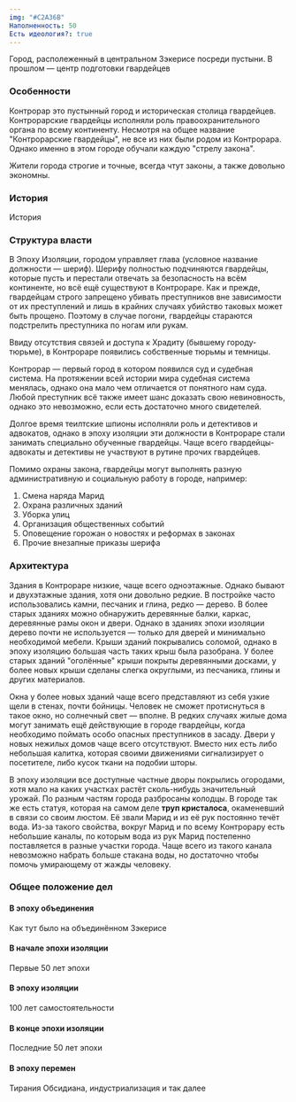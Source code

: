 ```yaml
---
img: "#C2A36B"
Наполненность: 50
Есть идеология?: true
---
```

Город, располеженный в центральном Зэкерисе посреди пустыни. В прошлом — центр подготовки гвардейцев
### Особенности
Контрорар это пустынный город и историческая столица гвардейцев. Контрорарские гвардейцы исполняли роль правоохранительного органа по всему континенту. Несмотря на общее название "Контрорарские гвардейцы", не все из них были родом из Контрорара. Однако именно в этом городе обучали каждую "стрелу закона".

Жители города строгие и точные, всегда чтут законы, а также довольно экономны.
### История
История
### Структура власти
В Эпоху Изоляции, городом управляет глава (условное название должности — шериф). Шерифу полностью подчиняются гвардейцы, которые пусть и перестали отвечать за безопасность на всём континенте, но всё ещё существуют в Контрораре. Как и прежде, гвардейцам строго запрещено убивать преступников вне зависимости от их преступлений и лишь в крайних случаях убийство таковых может быть прощено. Поэтому в случае погони, гвардейцы стараются подстрелить преступника по ногам или рукам.

Ввиду отсутствия связей и доступа к Храдиту (бывшему городу-тюрьме), в Контрораре появились собственные тюрьмы и темницы.

Контрорар — первый город в котором появился суд и судебная система. На протяжении всей истории мира судебная система менялась, однако она мало чем отличается от понятного нам суда. Любой преступник всё также имеет шанс доказать свою невиновность, однако это невозможно, если есть достаточно много свидетелей.

Долгое время теилтские шпионы исполняли роль и детективов и адвокатов, однако в эпоху изоляции эти должности в Контрораре стали занимать специально обученные гвардейцы. Чаще всего гвардейцы-адвокаты и детективы не участвуют в рутине прочих гвардейцев.

Помимо охраны закона, гвардейцы могут выполнять разную административную и социальную работу в городе, например:
1. Смена наряда Марид
2. Охрана различных зданий
3. Уборка улиц
4. Организация общественных событий
5. Оповещение горожан о новостях и реформах в законах
6. Прочие внезапные приказы шерифа
### Архитектура
Здания в Контрораре низкие, чаще всего одноэтажные. Однако бывают и двухэтажные здания, хотя они довольно редкие. В постройке часто использовались камни, песчаник и глина, редко — дерево. В более старых зданиях можно обнаружить деревянные балки, каркас, деревянные рамы окон и двери. Однако в зданиях эпохи изоляции дерево почти не используется — только для дверей и минимально необходимой мебели. Крыши зданий покрывались соломой, однако в эпоху изоляцию большая часть таких крыш была разобрана. У более старых зданий "оголённые" крыши покрыты деревянными досками, у более новых крыши сделаны слегка округлыми, из песчаника, глины и других материалов.

Окна у более новых зданий чаще всего представляют из себя узкие щели в стенах, почти бойницы. Человек не сможет протиснуться в такое окно, но солнечный свет — вполне. В редких случаях жилые дома могут занимать ещё действующие в городе гвардейцы, когда необходимо поймать особо опасных преступников в засаду. Двери у новых нежилых домов чаще всего отсутствуют. Вместо них есть либо небольшая калитка, которая своими движениями сигнализирует о посетителе, либо кусок ткани на подобии шторы.

В эпоху изоляции все доступные частные дворы покрылись огородами, хотя мало на каких участках растёт сколь-нибудь значительный урожай. По разным частям города разбросаны колодцы. В городе так же есть статуя, которая на самом деле **труп кристалоса**, окаменевший в связи со своим люстом. Её звали Марид и из её рук постоянно течёт вода. Из-за такого свойства, вокруг Марид и по всему Контрорару есть небольшие каналы, по которым вода из рук Марид постепенно поставляется в разные участки города. Чаще всего из такого канала невозможно набрать больше стакана воды, но достаточно чтобы помочь умирающему от жажды человеку.
### Общее положение дел
#### В эпоху объединения
Как тут было на объединённом Зэкерисе
#### В начале эпохи изоляции
Первые 50 лет эпохи
#### В эпоху изоляции
100 лет самостоятельности
#### В конце эпохи изоляции
Последние 50 лет эпохи
#### В эпоху перемен
Тирания Обсидиана, индустриализация и так далее

